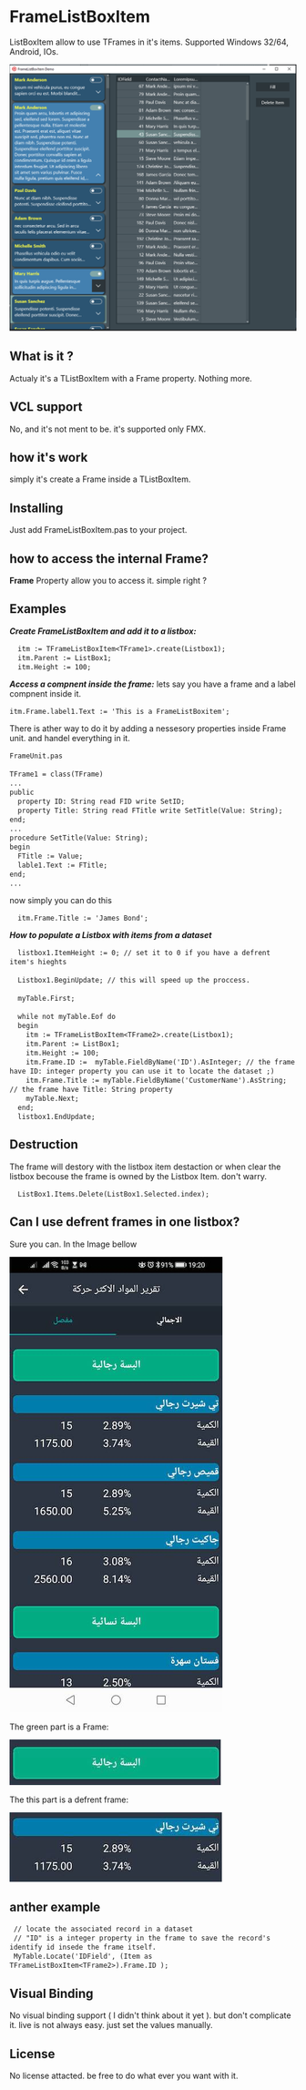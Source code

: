 # FrameListBoxItem
ListBoxItem allow to use TFrames in it's items. Supported Windows 32/64, Android, IOs.

![](https://github.com/SamerAssil/FrameListBoxItem/blob/main/Images/image1.png)

## What is it ?
Actualy it's a TListBoxItem with a Frame property. Nothing more.

## VCL support ##
No, and it's not ment to be. it's supported only FMX.

## how it's work ##
simply it's create a Frame inside a TListBoxItem.

## Installing ###
Just add FrameListBoxItem.pas to your project.

## how to access the internal Frame?
 **Frame** Property allow you to access it. simple right ?

## Examples 
***Create FrameListBoxItem and add it to a listbox:***
```
  itm := TFrameListBoxItem<TFrame1>.create(Listbox1);
  itm.Parent := ListBox1;
  itm.Height := 100;  
```

***Access a compnent inside the frame:***
lets say you have a frame and a label compnent inside it.
```
itm.Frame.label1.Text := 'This is a FrameListBoxitem'; 
```
There is ather way to do it by adding a nessesory properties inside Frame unit. and handel everything in it.

```
FrameUnit.pas

TFrame1 = class(TFrame)
...
public
  property ID: String read FID write SetID;
  property Title: String read FTitle write SetTitle(Value: String);
end;
...
procedure SetTitle(Value: String);
begin
  FTitle := Value;
  lable1.Text := FTitle;
end;
...

```
now simply you can do this
```
  itm.Frame.Title := 'James Bond';
```



***How to populate a Listbox with items from a dataset***
```
  listbox1.ItemHeight := 0; // set it to 0 if you have a defrent item's hieghts

  Listbox1.BeginUpdate; // this will speed up the proccess.

  myTable.First;

  while not myTable.Eof do
  begin
    itm := TFrameListBoxItem<TFrame2>.create(Listbox1);
    itm.Parent := ListBox1;
    itm.Height := 100;
    itm.Frame.ID :=  myTable.FieldByName('ID').AsInteger; // the frame have ID: integer property you can use it to locate the dataset ;)
    itm.Frame.Title := myTable.FieldByName('CustomerName').AsString; // the frame have Title: String property
    myTable.Next;
  end;
  listbox1.EndUpdate;
```


## Destruction ##
The frame will destory with the listbox item destaction or when clear the listbox becouse the frame is owned by the Listbox Item. don't warry.
```
  ListBox1.Items.Delete(ListBox1.Selected.index);
```

## Can I use defrent frames in one listbox? ##
Sure you can. In the Image bellow 

![](https://github.com/SamerAssil/FrameListBoxItem/blob/main/Images/image2.jpeg)

The green part is a Frame:

![](https://github.com/SamerAssil/FrameListBoxItem/blob/main/Images/frame1.jpeg)

The this part is a defrent frame:

![](https://github.com/SamerAssil/FrameListBoxItem/blob/main/Images/frame2.jpeg)

## anther example ##
```
 // locate the associated record in a dataset
 // "ID" is a integer property in the frame to save the record's identify id insede the frame itself. 
 MyTable.Locate('IDField', (Item as TFrameListBoxItem<TFrame2>).Frame.ID ); 
```


## Visual Binding ##
No visual binding support ( I didn't think about it yet ). but don't complicate it. live is not always easy. just set the values manually.


## License ##
No license attacted. be free to do what ever you want with it.
